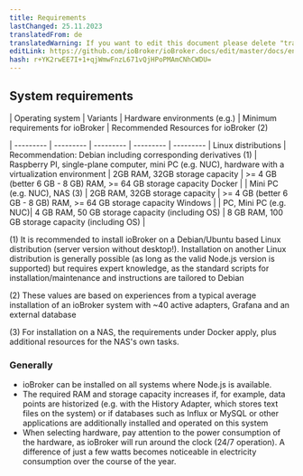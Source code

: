 ```yaml
---
title: Requirements
lastChanged: 25.11.2023
translatedFrom: de
translatedWarning: If you want to edit this document please delete "translatedFrom" field, elsewise this document will be translated automatically again
editLink: https://github.com/ioBroker/ioBroker.docs/edit/master/docs/en/install/requirements.md
hash: r+YK2rwEE7I+1+qjWmwFnzL671vQjHPoPMAmCNhCWDU=
---
```

## System requirements
| Operating system | Variants | Hardware environments (e.g.) | Minimum requirements for ioBroker | Recommended Resources for ioBroker (2)

| --------- | --------- | --------- | --------- | --------- |
Linux distributions | Recommendation: Debian including corresponding derivatives (1) | Raspberry PI, single-plane computer, mini PC (e.g. NUC), hardware with a virtualization environment | 2GB RAM, 32GB storage capacity | >= 4 GB (better 6 GB - 8 GB) RAM, >= 64 GB storage capacity Docker | | Mini PC (e.g. NUC), NAS (3) | 2GB RAM, 32GB storage capacity | >= 4 GB (better 6 GB - 8 GB) RAM, >= 64 GB storage capacity Windows | | PC, Mini PC (e.g. NUC)| 4 GB RAM, 50 GB storage capacity (including OS) | 8 GB RAM, 100 GB storage capacity (including OS) |

(1) It is recommended to install ioBroker on a Debian/Ubuntu based Linux distribution (server version without desktop!). Installation on another Linux distribution is generally possible (as long as the valid Node.js version is supported) but requires expert knowledge, as the standard scripts for installation/maintenance and instructions are tailored to Debian

(2) These values are based on experiences from a typical average installation of an ioBroker system with ~40 active adapters, Grafana and an external database

 (3) For installation on a NAS, the requirements under Docker apply, plus additional resources for the NAS's own tasks.

### Generally
- ioBroker can be installed on all systems where Node.js is available.
- The required RAM and storage capacity increases if, for example, data points are historized (e.g. with the History Adapter, which stores text files on the system) or if databases such as Influx or MySQL or other applications are additionally installed and operated on this system
- When selecting hardware, pay attention to the power consumption of the hardware, as ioBroker will run around the clock (24/7 operation). A difference of just a few watts becomes noticeable in electricity consumption over the course of the year.